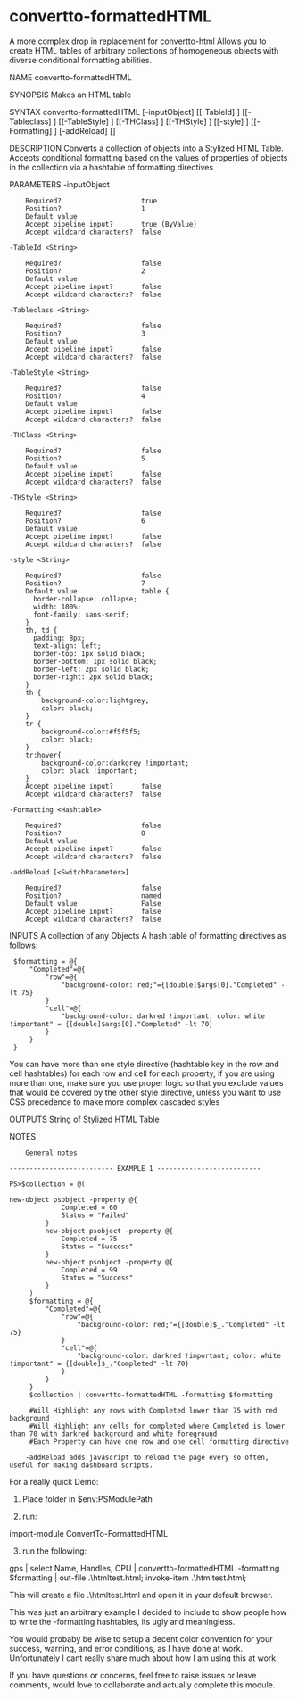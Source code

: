 # convertto-formattedHTML 
  
  A more complex drop in replacement for convertto-html
  Allows you to create HTML tables of arbitrary collections of homogeneous objects with diverse conditional formatting abilities.
  
  NAME
    convertto-formattedHTML
    
SYNOPSIS
    Makes an HTML table
    
    
SYNTAX
    convertto-formattedHTML [-inputObject] <PSObject> [[-TableId] <String>] [[-Tableclass] <String>] [[-TableStyle] <String>] [[-THClass] <String>] [[-THStyle] <String>] [[-style] <String>] [[-Formatting] 
    <Hashtable>] [-addReload] [<CommonParameters>]
    
    
DESCRIPTION
    Converts a collection of objects into a Stylized HTML Table.
    Accepts conditional formatting based on the values of properties of objects in the collection via a hashtable of formatting directives
    

PARAMETERS
    -inputObject <PSObject>
        
        Required?                    true
        Position?                    1
        Default value                
        Accept pipeline input?       true (ByValue)
        Accept wildcard characters?  false
        
    -TableId <String>
        
        Required?                    false
        Position?                    2
        Default value                
        Accept pipeline input?       false
        Accept wildcard characters?  false
        
    -Tableclass <String>
        
        Required?                    false
        Position?                    3
        Default value                
        Accept pipeline input?       false
        Accept wildcard characters?  false
        
    -TableStyle <String>
        
        Required?                    false
        Position?                    4
        Default value                
        Accept pipeline input?       false
        Accept wildcard characters?  false
        
    -THClass <String>
        
        Required?                    false
        Position?                    5
        Default value                
        Accept pipeline input?       false
        Accept wildcard characters?  false
        
    -THStyle <String>
        
        Required?                    false
        Position?                    6
        Default value                
        Accept pipeline input?       false
        Accept wildcard characters?  false
        
    -style <String>
        
        Required?                    false
        Position?                    7
        Default value                table {
          border-collapse: collapse;
          width: 100%;
          font-family: sans-serif;
        }
        th, td {
          padding: 8px;
          text-align: left;
          border-top: 1px solid black;
          border-bottom: 1px solid black;
          border-left: 2px solid black;
          border-right: 2px solid black;
        }
        th {
            background-color:lightgrey;
            color: black;
        }
        tr {
            background-color:#f5f5f5;
            color: black;
        }
        tr:hover{
            background-color:darkgrey !important;
            color: black !important;
        }
        Accept pipeline input?       false
        Accept wildcard characters?  false
        
    -Formatting <Hashtable>
        
        Required?                    false
        Position?                    8
        Default value                
        Accept pipeline input?       false
        Accept wildcard characters?  false
        
    -addReload [<SwitchParameter>]
        
        Required?                    false
        Position?                    named
        Default value                False
        Accept pipeline input?       false
        Accept wildcard characters?  false
        
INPUTS
    A collection of any Objects
    A hash table of formatting directives as follows:
         
     $formatting = @{
         "Completed"=@{
             "row"=@{
                 "background-color: red;"={[double]$args[0]."Completed" -lt 75}
             }
             "cell"=@{
                 "background-color: darkred !important; color: white !important" = {[double]$args[0]."Completed" -lt 70}
             }
         }
     }
You can have more than one style directive (hashtable key in the row and cell hashtables) for each row and cell for each property, if you are using more than one, make sure you use proper logic so that you exclude values that would be covered by the other style directive, unless you want to use CSS precedence to make more complex cascaded styles
    
OUTPUTS
    String of Stylized HTML Table
    
    
NOTES
    
    
        General notes
    
    -------------------------- EXAMPLE 1 --------------------------
    
    PS>$collection = @(
    
    new-object psobject -property @{
                 Completed = 60
                 Status = "Failed"    
             }
             new-object psobject -property @{
                 Completed = 75
                 Status = "Success"    
             }
             new-object psobject -property @{
                 Completed = 99
                 Status = "Success"    
             }
         )
         $formatting = @{
             "Completed"=@{
                 "row"=@{
                     "background-color: red;"={[double]$_."Completed" -lt 75}
                 }
                 "cell"=@{
                     "background-color: darkred !important; color: white !important" = {[double]$_."Completed" -lt 70}
                 }
             }
         }
         $collection | convertto-formattedHTML -formatting $formatting 
    
         #Will Highlight any rows with Completed lower than 75 with red background
         #Will Highlight any cells for completed where Completed is lower than 70 with darkred background and white foreground
         #Each Property can have one row and one cell formatting directive
        
        -addReload adds javascript to reload the page every so often, useful for making dashboard scripts.

For a really quick Demo:

1) Place folder in $env:PSModulePath

2) run:
  
  import-module ConvertTo-FormattedHTML
  
3) run the following:
  
  gps | select Name, Handles, CPU | convertto-formattedHTML -formatting $formatting | out-file .\htmltest.html; invoke-item .\htmltest.html;
  
  This will create a file .\htmltest.html and open it in your default browser.

This was just an arbitrary example I decided to include to show people how to write the -formatting hashtables, its ugly and meaningless.

You would probaby be wise to setup a decent color convention for your success, warning, and error conditions, as I have done at work. Unfortunately I cant really share much about how I am using this at work.

If you have questions or concerns, feel free to raise issues or leave comments, would love to collaborate and actually complete this module.
